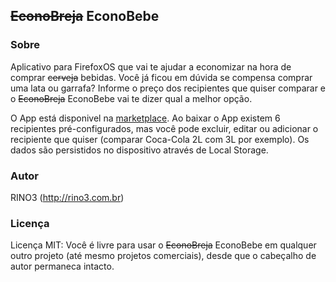 ## <del>EconoBreja</del> EconoBebe

### Sobre

Aplicativo para FirefoxOS que vai te ajudar a economizar na hora de comprar <del>cerveja</del> bebidas. Você já ficou em dúvida se compensa comprar uma lata ou garrafa? Informe o preço dos recipientes que quiser comparar e o <del>EconoBreja</del> EconoBebe vai te dizer qual a melhor opção.

O App está disponivel na <a href="http://marketplace.firefox.com/app/econobebe/">marketplace</a>. Ao baixar o App existem 6 recipientes pré-configurados, mas você pode excluir, editar ou adicionar o recipiente que quiser (comparar Coca-Cola 2L com 3L por exemplo). Os dados são persistidos no dispositivo através de Local Storage.

###  Autor

RINO3 (http://rino3.com.br)

###  Licença

Licença MIT: Você é livre para usar o <del>EconoBreja</del> EconoBebe em qualquer outro projeto (até mesmo projetos comerciais), desde que o cabeçalho de autor permaneca intacto. 


